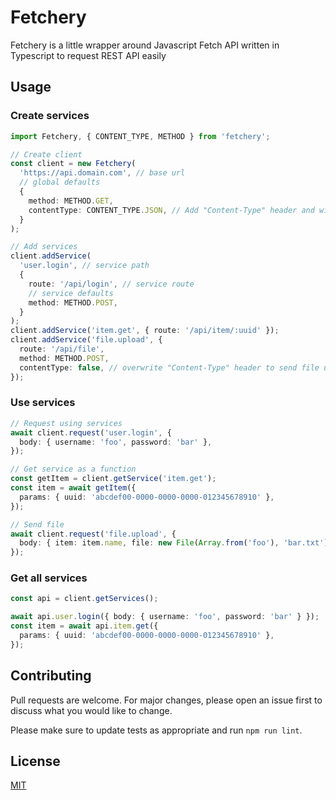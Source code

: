 # Fetchery

Fetchery is a little wrapper around Javascript Fetch API written in Typescript to request REST API easily

## Usage

### Create services

```typescript
import Fetchery, { CONTENT_TYPE, METHOD } from 'fetchery';

// Create client
const client = new Fetchery(
  'https://api.domain.com', // base url
  // global defaults
  {
    method: METHOD.GET,
    contentType: CONTENT_TYPE.JSON, // Add "Content-Type" header and will cast content as JSON if compatible
  }
);

// Add services
client.addService(
  'user.login', // service path
  {
    route: '/api/login', // service route
    // service defaults
    method: METHOD.POST,
  }
);
client.addService('item.get', { route: '/api/item/:uuid' });
client.addService('file.upload', {
  route: '/api/file',
  method: METHOD.POST,
  contentType: false, // overwrite "Content-Type" header to send file using FormData
});
```

### Use services

```typescript
// Request using services
await client.request('user.login', {
  body: { username: 'foo', password: 'bar' },
});

// Get service as a function
const getItem = client.getService('item.get');
const item = await getItem({
  params: { uuid: 'abcdef00-0000-0000-0000-012345678910' },
});

// Send file
await client.request('file.upload', {
  body: { item: item.name, file: new File(Array.from('foo'), 'bar.txt') },
});
```

### Get all services

```typescript
const api = client.getServices();

await api.user.login({ body: { username: 'foo', password: 'bar' } });
const item = await api.item.get({
  params: { uuid: 'abcdef00-0000-0000-0000-012345678910' },
});
```

## Contributing

Pull requests are welcome. For major changes, please open an issue first to discuss what you would like to change.

Please make sure to update tests as appropriate and run `npm run lint`.

## License

[MIT](./LICENSE)
